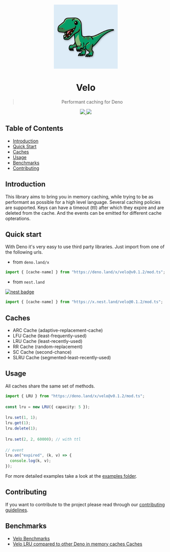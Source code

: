 <p align="center">
<img src="./media/velo-logo.svg" width="200">

<h1 align="center">Velo</h1>
<blockquote align="center">Performant caching for Deno</blockquote>
</p>
<p align="center">
<a href="https://github.com/velo-org/velo/actions?query=workflow%3Atests">
    <img src="https://github.com/velo-org/velo/workflows/tests/badge.svg">
  </a>
  <a href="https://github.com/velo-org/velo/releases">
    <img src="https://img.shields.io/github/v/tag/velo-org/velo?label=version">
  </a>
</p>

## Table of Contents

- [Introduction](#introduction)
- [Quick Start](#quick-start)
- [Caches](#caches)
- [Usage](#usage)
- [Benchmarks](#benchmarks)
- [Contributing](#contributing)

## Introduction

This library aims to bring you in memory caching, while trying to be as performant as possible for a high level language. Several caching policies are supported. Keys can have a timeout (ttl) after which they expire and are deleted from the cache. And the events can be emitted for different cache opterations.

## Quick start

With Deno it's very easy to use third party libraries. Just import from one of the following urls.

- from `deno.land/x`

```ts
import { [cache-name] } from "https://deno.land/x/velo@v0.1.2/mod.ts";
```

- from `nest.land`

[![nest badge](https://nest.land/badge.svg)](https://nest.land/package/velo)

```ts
import { [cache-name] } from "https://x.nest.land/velo@0.1.2/mod.ts";
```

## Caches

- ARC Cache (adaptive-replacement-cache)
- LFU Cache (least-frequently-used)
- LRU Cache (least-recently-used)
- RR Cache (random-replacement)
- SC Cache (second-chance)
- SLRU Cache (segmented-least-recently-used)

## Usage

All caches share the same set of methods.

```ts
import { LRU } from "https://deno.land/x/velo@v0.1.2/mod.ts";

const lru = new LRU({ capacity: 5 });

lru.set(1, 1);
lru.get(1);
lru.delete(1);

lru.set(2, 2, 60000); // with ttl

// event
lru.on("expired", (k, v) => {
  console.log(k, v);
});
```

For more detailed examples take a look at the [examples folder](./examples).

## Contributing

If you want to contribute to the project please read through our [contributing guidelines](./CONTRIBUTING.md).

## Benchmarks

- [Velo Benchmarks](./benchmark/results.md)
- [Velo LRU compared to other Deno in memory caches Caches](https://github.com/velo-org/velo-benchmarks#readme)
